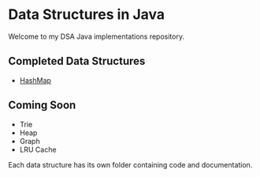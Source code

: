 # Data Structures in Java

Welcome to my DSA Java implementations repository.

## Completed Data Structures
- [HashMap](./HashMap)

## Coming Soon
- Trie
- Heap
- Graph
- LRU Cache

Each data structure has its own folder containing code and documentation.
